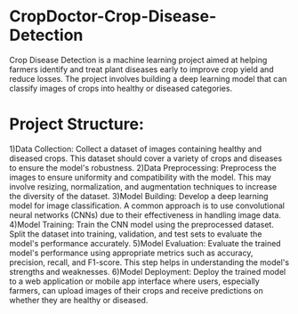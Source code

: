 # CropDoctor-Crop-Disease-Detection
Crop Disease Detection is a machine learning project aimed at helping farmers identify and treat plant diseases early to improve crop yield and reduce losses. The project involves building a deep learning model that can classify images of crops into healthy or diseased categories.

# Project Structure:
1)Data Collection: Collect a dataset of images containing healthy and diseased crops. This dataset should cover a variety of crops and diseases to ensure the model's robustness.
2)Data Preprocessing: Preprocess the images to ensure uniformity and compatibility with the model. This may involve resizing, normalization, and augmentation techniques to increase the diversity of the dataset.
3)Model Building: Develop a deep learning model for image classification. A common approach is to use convolutional neural networks (CNNs) due to their effectiveness in handling image data.
4)Model Training: Train the CNN model using the preprocessed dataset. Split the dataset into training, validation, and test sets to evaluate the model's performance accurately.
5)Model Evaluation: Evaluate the trained model's performance using appropriate metrics such as accuracy, precision, recall, and F1-score. This step helps in understanding the model's strengths and weaknesses.
6)Model Deployment: Deploy the trained model to a web application or mobile app interface where users, especially farmers, can upload images of their crops and receive predictions on whether they are healthy or diseased.
